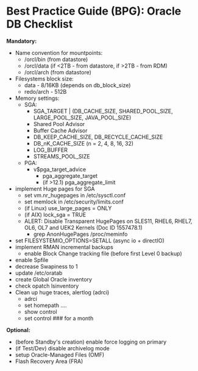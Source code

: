 # Best Practice Guide (BPG): Oracle DB Checklist

**Mandatory:**

* Name convention for mountpoints:
  * /orcl/bin  (from datastore)
  * /orcl/data (if <2TB - from datastore, if >2TB - from RDM)
  * /orcl/arch (from datastore)
* Filesystems block size:
  * data - 8/16KB (depends on db_block_size)
  * redo/arch - 512B
* Memory settings:
  * SGA:
    * SGA_TARGET | (DB_CACHE_SIZE, SHARED_POOL_SIZE, LARGE_POOL_SIZE, JAVA_POOL_SIZE)
     * Shared Pool Advisor
     * Buffer Cache Advisor 
    * DB_KEEP_CACHE_SIZE, DB_RECYCLE_CACHE_SIZE
    * DB_nK_CACHE_SIZE (n = 2, 4, 8, 16, 32)
    * LOG_BUFFER
    * STREAMS_POOL_SIZE
  * PGA:
    * v$pga_target_advice
      * pga_aggregate_target
      * (if >12.1) pga_aggregate_limit
* implement Huge pages for SGA
  * set vm.nr_hugepages in /etc/sysctl.conf
  * set memlock in /etc/security/limits.conf
  * (if Linux) use_large_pages = ONLY
  * (if AIX) lock_sga = TRUE
  * ALERT: Disable Transparent HugePages on SLES11, RHEL6, RHEL7, OL6, OL7 and UEK2 Kernels (Doc ID 1557478.1)
     * grep AnonHugePages /proc/meminfo
* set FILESYSTEMIO_OPTIONS=SETALL (async io + directIO)
* implement RMAN incremental backups 
   * enable Block Change tracking file (before first Level 0 backup)
* enable Spfile
* decrease Swapiness to 1
* update /etc/oratab
* create Global Oracle inventory
* check opatch lsinventory
* Clean up huge traces, alertlog (adrci)
  * adrci
  * set homepath  .... 
  * show control
  * set control ### for a month

**Optional:**

* (before Standby's creation) enable force logging on primary
* (if Test/Dev) disable archivelog mode
* setup Oracle-Managed Files (OMF)
* Flash Recovery Area (FRA)
